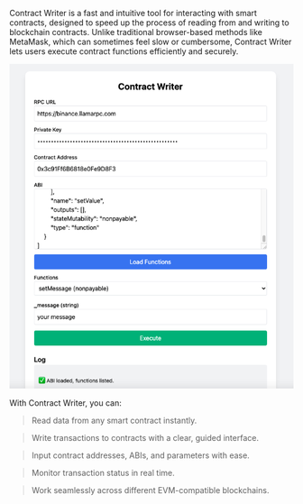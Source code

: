 Contract Writer is a fast and intuitive tool for interacting with smart contracts, designed to speed up the process of reading from and writing to blockchain contracts. Unlike traditional browser-based methods like MetaMask, which can sometimes feel slow or cumbersome, Contract Writer lets users execute contract functions efficiently and securely.


<img src="screen.png">

With Contract Writer, you can:

>Read data from any smart contract instantly.

>Write transactions to contracts with a clear, guided interface.

>Input contract addresses, ABIs, and parameters with ease.

>Monitor transaction status in real time.

>Work seamlessly across different EVM-compatible blockchains.
